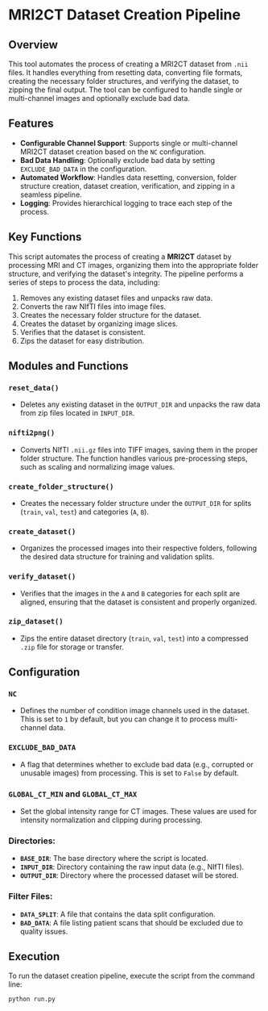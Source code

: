 # MRI2CT Dataset Creation Pipeline

## Overview

This tool automates the process of creating a MRI2CT dataset from `.nii` files. It handles everything from resetting data, converting file formats, creating the necessary folder structures, and verifying the dataset, to zipping the final output. The tool can be configured to handle single or multi-channel images and optionally exclude bad data.

## Features

- **Configurable Channel Support**: Supports single or multi-channel MRI2CT dataset creation based on the `NC` configuration.
- **Bad Data Handling**: Optionally exclude bad data by setting `EXCLUDE_BAD_DATA` in the configuration.
- **Automated Workflow**: Handles data resetting, conversion, folder structure creation, dataset creation, verification, and zipping in a seamless pipeline.
- **Logging**: Provides hierarchical logging to trace each step of the process.

## Key Functions

This script automates the process of creating a **MRI2CT** dataset by processing MRI and CT images, organizing them into the appropriate folder structure, and verifying the dataset's integrity. The pipeline performs a series of steps to process the data, including:
1. Removes any existing dataset files and unpacks raw data.
2. Converts the raw NIfTI files into image files.
3. Creates the necessary folder structure for the dataset.
4. Creates the dataset by organizing image slices.
5. Verifies that the dataset is consistent.
6. Zips the dataset for easy distribution.

## Modules and Functions

### `reset_data()`
- Deletes any existing dataset in the `OUTPUT_DIR` and unpacks the raw data from zip files located in `INPUT_DIR`.

### `nifti2png()`
- Converts NIfTI `.nii.gz` files into TIFF images, saving them in the proper folder structure. The function handles various pre-processing steps, such as scaling and normalizing image values.

### `create_folder_structure()`
- Creates the necessary folder structure under the `OUTPUT_DIR` for splits (`train`, `val`, `test`) and categories (`A`, `B`).

### `create_dataset()`
- Organizes the processed images into their respective folders, following the desired data structure for training and validation splits.

### `verify_dataset()`
- Verifies that the images in the `A` and `B` categories for each split are aligned, ensuring that the dataset is consistent and properly organized.

### `zip_dataset()`
- Zips the entire dataset directory (`train`, `val`, `test`) into a compressed `.zip` file for storage or transfer.

## Configuration

### `NC`
- Defines the number of condition image channels used in the dataset. This is set to `1` by default, but you can change it to process multi-channel data.

### `EXCLUDE_BAD_DATA`
- A flag that determines whether to exclude bad data (e.g., corrupted or unusable images) from processing. This is set to `False` by default.

### `GLOBAL_CT_MIN` and `GLOBAL_CT_MAX`
- Set the global intensity range for CT images. These values are used for intensity normalization and clipping during processing.

### Directories:
- **`BASE_DIR`**: The base directory where the script is located.
- **`INPUT_DIR`**: Directory containing the raw input data (e.g., NIfTI files).
- **`OUTPUT_DIR`**: Directory where the processed dataset will be stored.
  
### Filter Files:
- **`DATA_SPLIT`**: A file that contains the data split configuration.
- **`BAD_DATA`**: A file listing patient scans that should be excluded due to quality issues.

## Execution

To run the dataset creation pipeline, execute the script from the command line:

```bash
python run.py
